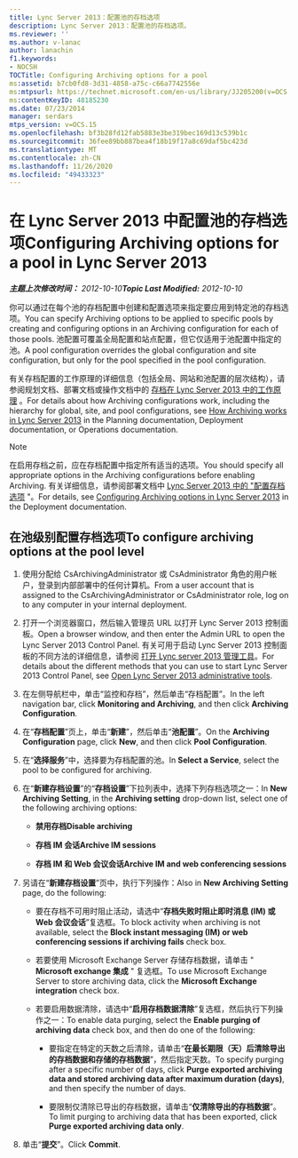 ```yaml
---
title: Lync Server 2013：配置池的存档选项
description: Lync Server 2013：配置池的存档选项。
ms.reviewer: ''
ms.author: v-lanac
author: lanachin
f1.keywords:
- NOCSH
TOCTitle: Configuring Archiving options for a pool
ms:assetid: b7cb0fd8-3d31-4858-a75c-c66a7742556e
ms:mtpsurl: https://technet.microsoft.com/en-us/library/JJ205200(v=OCS.15)
ms:contentKeyID: 48185230
ms.date: 07/23/2014
manager: serdars
mtps_version: v=OCS.15
ms.openlocfilehash: bf3b28fd12fab5883e3be319bec169d13c539b1c
ms.sourcegitcommit: 36fee89bb887bea4f18b19f17a8c69daf5bc423d
ms.translationtype: MT
ms.contentlocale: zh-CN
ms.lasthandoff: 11/26/2020
ms.locfileid: "49433323"
---
```

# <a name="configuring-archiving-options-for-a-pool-in-lync-server-2013"></a><span data-ttu-id="cb690-103">在 Lync Server 2013 中配置池的存档选项</span><span class="sxs-lookup"><span data-stu-id="cb690-103">Configuring Archiving options for a pool in Lync Server 2013</span></span>

<div data-xmlns="http://www.w3.org/1999/xhtml">

<div class="topic" data-xmlns="http://www.w3.org/1999/xhtml" data-msxsl="urn:schemas-microsoft-com:xslt" data-cs="https://msdn.microsoft.com/">

<div data-asp="https://msdn2.microsoft.com/asp">



</div>

<div id="mainSection">

<div id="mainBody"><span data-ttu-id="cb690-104">

<span> </span></span><span class="sxs-lookup"><span data-stu-id="cb690-104">

<span> </span></span></span>

<span data-ttu-id="cb690-105">_**主题上次修改时间：** 2012-10-10_</span><span class="sxs-lookup"><span data-stu-id="cb690-105">_**Topic Last Modified:** 2012-10-10_</span></span>

<span data-ttu-id="cb690-106">你可以通过在每个池的存档配置中创建和配置选项来指定要应用到特定池的存档选项。</span><span class="sxs-lookup"><span data-stu-id="cb690-106">You can specify Archiving options to be applied to specific pools by creating and configuring options in an Archiving configuration for each of those pools.</span></span> <span data-ttu-id="cb690-107">池配置可覆盖全局配置和站点配置，但它仅适用于池配置中指定的池。</span><span class="sxs-lookup"><span data-stu-id="cb690-107">A pool configuration overrides the global configuration and site configuration, but only for the pool specified in the pool configuration.</span></span>

<span data-ttu-id="cb690-108">有关存档配置的工作原理的详细信息（包括全局、网站和池配置的层次结构），请参阅规划文档、部署文档或操作文档中的 [存档在 Lync Server 2013 中的工作原理](lync-server-2013-how-archiving-works.md) 。</span><span class="sxs-lookup"><span data-stu-id="cb690-108">For details about how Archiving configurations work, including the hierarchy for global, site, and pool configurations, see [How Archiving works in Lync Server 2013](lync-server-2013-how-archiving-works.md) in the Planning documentation, Deployment documentation, or Operations documentation.</span></span>

<div>


> [!NOTE]  
> <span data-ttu-id="cb690-109">在启用存档之前，应在存档配置中指定所有适当的选项。</span><span class="sxs-lookup"><span data-stu-id="cb690-109">You should specify all appropriate options in the Archiving configurations before enabling Archiving.</span></span> <span data-ttu-id="cb690-110">有关详细信息，请参阅部署文档中 <A href="lync-server-2013-configuring-archiving-options.md">Lync Server 2013 中的 "配置存档选项</A> "。</span><span class="sxs-lookup"><span data-stu-id="cb690-110">For details, see <A href="lync-server-2013-configuring-archiving-options.md">Configuring Archiving options in Lync Server 2013</A> in the Deployment documentation.</span></span>



</div>

<div>

## <a name="to-configure-archiving-options-at-the-pool-level"></a><span data-ttu-id="cb690-111">在池级别配置存档选项</span><span class="sxs-lookup"><span data-stu-id="cb690-111">To configure archiving options at the pool level</span></span>

1.  <span data-ttu-id="cb690-112">使用分配给 CsArchivingAdministrator 或 CsAdministrator 角色的用户帐户，登录到内部部署中的任何计算机。</span><span class="sxs-lookup"><span data-stu-id="cb690-112">From a user account that is assigned to the CsArchivingAdministrator or CsAdministrator role, log on to any computer in your internal deployment.</span></span>

2.  <span data-ttu-id="cb690-113">打开一个浏览器窗口，然后输入管理员 URL 以打开 Lync Server 2013 控制面板。</span><span class="sxs-lookup"><span data-stu-id="cb690-113">Open a browser window, and then enter the Admin URL to open the Lync Server 2013 Control Panel.</span></span> <span data-ttu-id="cb690-114">有关可用于启动 Lync Server 2013 控制面板的不同方法的详细信息，请参阅 [打开 Lync server 2013 管理工具](lync-server-2013-open-lync-server-administrative-tools.md)。</span><span class="sxs-lookup"><span data-stu-id="cb690-114">For details about the different methods that you can use to start Lync Server 2013 Control Panel, see [Open Lync Server 2013 administrative tools](lync-server-2013-open-lync-server-administrative-tools.md).</span></span>

3.  <span data-ttu-id="cb690-115">在左侧导航栏中，单击“监控和存档”，然后单击“存档配置”。</span><span class="sxs-lookup"><span data-stu-id="cb690-115">In the left navigation bar, click **Monitoring and Archiving**, and then click **Archiving Configuration**.</span></span>

4.  <span data-ttu-id="cb690-116">在“**存档配置**”页上，单击“**新建**”，然后单击“**池配置**”。</span><span class="sxs-lookup"><span data-stu-id="cb690-116">On the **Archiving Configuration** page, click **New**, and then click **Pool Configuration**.</span></span>

5.  <span data-ttu-id="cb690-117">在“**选择服务**”中，选择要为存档配置的池。</span><span class="sxs-lookup"><span data-stu-id="cb690-117">In **Select a Service**, select the pool to be configured for archiving.</span></span>

6.  <span data-ttu-id="cb690-118">在“**新建存档设置**”的“**存档设置**”下拉列表中，选择下列存档选项之一：</span><span class="sxs-lookup"><span data-stu-id="cb690-118">In **New Archiving Setting**, in the **Archiving setting** drop-down list, select one of the following archiving options:</span></span>
    
      - <span data-ttu-id="cb690-119">**禁用存档**</span><span class="sxs-lookup"><span data-stu-id="cb690-119">**Disable archiving**</span></span>
    
      - <span data-ttu-id="cb690-120">**存档 IM 会话**</span><span class="sxs-lookup"><span data-stu-id="cb690-120">**Archive IM sessions**</span></span>
    
      - <span data-ttu-id="cb690-121">**存档 IM 和 Web 会议会话**</span><span class="sxs-lookup"><span data-stu-id="cb690-121">**Archive IM and web conferencing sessions**</span></span>

7.  <span data-ttu-id="cb690-122">另请在“**新建存档设置**”页中，执行下列操作：</span><span class="sxs-lookup"><span data-stu-id="cb690-122">Also in **New Archiving Setting** page, do the following:</span></span>
    
      - <span data-ttu-id="cb690-123">要在存档不可用时阻止活动，请选中“**存档失败时阻止即时消息 (IM) 或 Web 会议会话**”复选框。</span><span class="sxs-lookup"><span data-stu-id="cb690-123">To block activity when archiving is not available, select the **Block instant messaging (IM) or web conferencing sessions if archiving fails** check box.</span></span>
    
      - <span data-ttu-id="cb690-124">若要使用 Microsoft Exchange Server 存储存档数据，请单击 " **Microsoft exchange 集成** " 复选框。</span><span class="sxs-lookup"><span data-stu-id="cb690-124">To use Microsoft Exchange Server to store archiving data, click the **Microsoft Exchange integration** check box.</span></span>
    
      - <span data-ttu-id="cb690-125">若要启用数据清除，请选中“**启用存档数据清除**”复选框，然后执行下列操作之一：</span><span class="sxs-lookup"><span data-stu-id="cb690-125">To enable data purging, select the **Enable purging of archiving data** check box, and then do one of the following:</span></span>
        
          - <span data-ttu-id="cb690-126">要指定在特定的天数之后清除，请单击“**在最长期限（天）后清除导出的存档数据和存储的存档数据**”，然后指定天数。</span><span class="sxs-lookup"><span data-stu-id="cb690-126">To specify purging after a specific number of days, click **Purge exported archiving data and stored archiving data after maximum duration (days)**, and then specify the number of days.</span></span>
        
          - <span data-ttu-id="cb690-127">要限制仅清除已导出的存档数据，请单击“**仅清除导出的存档数据**”。</span><span class="sxs-lookup"><span data-stu-id="cb690-127">To limit purging to archiving data that has been exported, click **Purge exported archiving data only**.</span></span>

8.  <span data-ttu-id="cb690-128">单击“**提交**”。</span><span class="sxs-lookup"><span data-stu-id="cb690-128">Click **Commit**.</span></span>

<span data-ttu-id="cb690-129"></div>

</div>

<span> </span>

</div>

</div>

</span><span class="sxs-lookup"><span data-stu-id="cb690-129"></div>

</div>

<span> </span>

</div>

</div>

</span></span></div>

